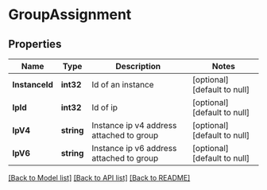 # GroupAssignment

## Properties
Name | Type | Description | Notes
------------ | ------------- | ------------- | -------------
**InstanceId** | **int32** | Id of an instance | [optional] [default to null]
**IpId** | **int32** | Id of ip | [optional] [default to null]
**IpV4** | **string** | Instance ip v4 address attached to group | [optional] [default to null]
**IpV6** | **string** | Instance ip v6 address attached to group | [optional] [default to null]

[[Back to Model list]](../README.md#documentation-for-models) [[Back to API list]](../README.md#documentation-for-api-endpoints) [[Back to README]](../README.md)


